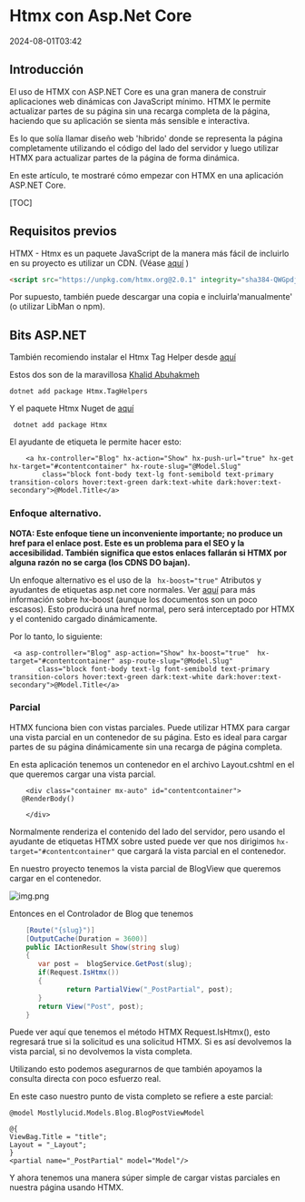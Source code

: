 # Htmx con Asp.Net Core

<datetime class="hidden">2024-08-01T03:42</datetime>

<!--category-- ASP.NET, HTMX -->
## Introducción

El uso de HTMX con ASP.NET Core es una gran manera de construir aplicaciones web dinámicas con JavaScript mínimo. HTMX le permite actualizar partes de su página sin una recarga completa de la página, haciendo que su aplicación se sienta más sensible e interactiva.

Es lo que solía llamar diseño web 'híbrido' donde se representa la página completamente utilizando el código del lado del servidor y luego utilizar HTMX para actualizar partes de la página de forma dinámica.

En este artículo, te mostraré cómo empezar con HTMX en una aplicación ASP.NET Core.

[TOC]

## Requisitos previos

HTMX - Htmx es un paquete JavaScript de la manera más fácil de incluirlo en su proyecto es utilizar un CDN. (Véase [aquí](https://htmx.org/docs/#installing) )

```html
<script src="https://unpkg.com/htmx.org@2.0.1" integrity="sha384-QWGpdj554B4ETpJJC9z+ZHJcA/i59TyjxEPXiiUgN2WmTyV5OEZWCD6gQhgkdpB/" crossorigin="anonymous"></script>
```

Por supuesto, también puede descargar una copia e incluirla'manualmente' (o utilizar LibMan o npm).

## Bits ASP.NET

También recomiendo instalar el Htmx Tag Helper desde [aquí](https://github.com/khalidabuhakmeh/Htmx.Net)

Estos dos son de la maravillosa [Khalid Abuhakmeh
](https://mastodon.social/@khalidabuhakmeh@mastodon.social)

```shell
dotnet add package Htmx.TagHelpers
```

Y el paquete Htmx Nuget de [aquí](https://www.nuget.org/packages/Htmx/)

```shell
 dotnet add package Htmx
```

El ayudante de etiqueta le permite hacer esto:

```razor
    <a hx-controller="Blog" hx-action="Show" hx-push-url="true" hx-get hx-target="#contentcontainer" hx-route-slug="@Model.Slug"
        class="block font-body text-lg font-semibold text-primary transition-colors hover:text-green dark:text-white dark:hover:text-secondary">@Model.Title</a>
```

### Enfoque alternativo.

**NOTA: Este enfoque tiene un inconveniente importante; no produce un href para el enlace post. Este es un problema para el SEO y la accesibilidad. También significa que estos enlaces fallarán si HTMX por alguna razón no se carga (los CDNS DO bajan).**

Un enfoque alternativo es el uso de la ` hx-boost="true"` Atributos y ayudantes de etiquetas asp.net core normales. Ver  [aquí](https://htmx.org/docs/#hx-boost) para más información sobre hx-boost (aunque los documentos son un poco escasos).
Esto producirá una href normal, pero será interceptado por HTMX y el contenido cargado dinámicamente.

Por lo tanto, lo siguiente:

```razor
 <a asp-controller="Blog" asp-action="Show" hx-boost="true"  hx-target="#contentcontainer" asp-route-slug="@Model.Slug"
       class="block font-body text-lg font-semibold text-primary transition-colors hover:text-green dark:text-white dark:hover:text-secondary">@Model.Title</a>
```

### Parcial

HTMX funciona bien con vistas parciales. Puede utilizar HTMX para cargar una vista parcial en un contenedor de su página. Esto es ideal para cargar partes de su página dinámicamente sin una recarga de página completa.

En esta aplicación tenemos un contenedor en el archivo Layout.cshtml en el que queremos cargar una vista parcial.

```razor
    <div class="container mx-auto" id="contentcontainer">
   @RenderBody()

    </div>
```

Normalmente renderiza el contenido del lado del servidor, pero usando el ayudante de etiquetas HTMX sobre usted puede ver que nos dirigimos `hx-target="#contentcontainer"` que cargará la vista parcial en el contenedor.

En nuestro proyecto tenemos la vista parcial de BlogView que queremos cargar en el contenedor.

![img.png](project.png)

Entonces en el Controlador de Blog que tenemos

```csharp
    [Route("{slug}")]
    [OutputCache(Duration = 3600)]
    public IActionResult Show(string slug)
    {
       var post =  blogService.GetPost(slug);
       if(Request.IsHtmx())
       {
              return PartialView("_PostPartial", post);
       }
       return View("Post", post);
    }
```

Puede ver aquí que tenemos el método HTMX Request.IsHtmx(), esto regresará true si la solicitud es una solicitud HTMX. Si es así devolvemos la vista parcial, si no devolvemos la vista completa.

Utilizando esto podemos asegurarnos de que también apoyamos la consulta directa con poco esfuerzo real.

En este caso nuestro punto de vista completo se refiere a este parcial:

```razor
@model Mostlylucid.Models.Blog.BlogPostViewModel

@{
ViewBag.Title = "title";
Layout = "_Layout";
}
<partial name="_PostPartial" model="Model"/>
```

Y ahora tenemos una manera súper simple de cargar vistas parciales en nuestra página usando HTMX.